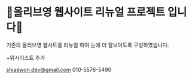 # 🥨올리브영 웹사이트 리뉴얼 프로젝트 입니다🥨
기존의 올리브영 웹사트를 리뉴얼 하여 눈에 더 잘보이도록 구성하였습니다.

+위시리스트 추가

shjaewon.dev@gmail.com
010-5576-5490
